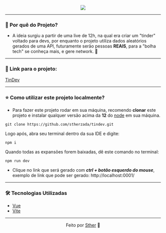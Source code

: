 <div align="center"><img src="https://i.imgur.com/yJJlwGF.png"> </div>

---

### 📍 Por quê do Projeto?
- A ideia surgiu a partir de uma live de 12h, na qual era criar um "tinder" voltado para devs, por enquanto o projeto utiliza dados aleatórios gerados de uma API, futuramente serão pessoas **REAIS**, para a "bolha tech" se conheça mais, e gere network. 🌹

---
### 🔗 Link para o projeto: 
[TinDev](https://tindev-mu.vercel.app)

---

### ⭐ Como utilizar este projeto localmente?
-  Para fazer este projeto rodar em sua máquina, recomendo **clonar** este projeto e instalar qualquer versão acima da **12** do [node](https://nodejs.org/en/download) em sua máquina.

```shell
git clone https://github.com/stherzada/tindev.git
```

Logo após, abra seu terminal dentro da sua IDE e digite:

``` shell
npm i
```

Quando todas as expansões forem baixadas, dê este comando no terminal:

``` shell 
npm run dev
```

 - Clique no link que será gerado com **_ctrl + botão esquerdo do mouse_**, exemplo de link que pode ser gerado: http://localhost:0001/

---

### 🛠 Tecnologias Utilizadas

- [Vue](https://vuejs.org)
- [Vite](https://vitejs.dev)

--- 
<div align="center">Feito por <a href="https://www.linkedin.com/in/sthefany-sther/" target="_blank">Sther</a> 🤍</div>
